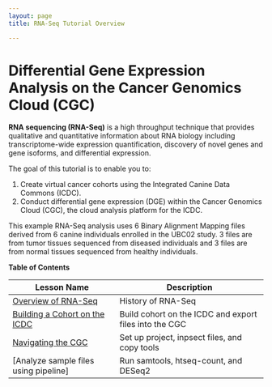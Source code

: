 ```yaml
---
layout: page
title: RNA-Seq Tutorial Overview

---
```



Differential Gene Expression Analysis on the Cancer Genomics Cloud (CGC)
============================================

**RNA sequencing (RNA-Seq)** is a high throughput technique that provides qualitative and quantitative information about RNA biology including transcriptome-wide expression quantification, discovery of novel genes and gene isoforms, and differential expression. 

The goal of this tutorial is to enable you to: 

1. Create virtual cancer cohorts using the Integrated Canine Data Commons (ICDC). 
2. Conduct differential gene expression (DGE) within the Cancer Genomics Cloud (CGC), the cloud analysis platform for the ICDC.


This example RNA-Seq analysis uses 6 Binary Alignment Mapping files derived from 6 canine individuals enrolled in the UBC02 study.  3 files are from tumor tissues sequenced from diseased individuals and 3 files are from normal tissues sequenced from healthy individuals.  


**Table of Contents**

| Lesson Name | Description|
| ---|--------|
| [Overview of RNA-Seq](./rna_seq_01.md) | History of RNA-Seq
| [Building a Cohort on the ICDC](./rna_seq_02.md) | Build cohort on the ICDC and export files into the CGC |
| [Navigating the CGC](./rna_seq_03.md)  |  Set up project, inpsect files, and copy tools |
| [Analyze sample files using pipeline] |  Run samtools, htseq-count, and DESeq2|
